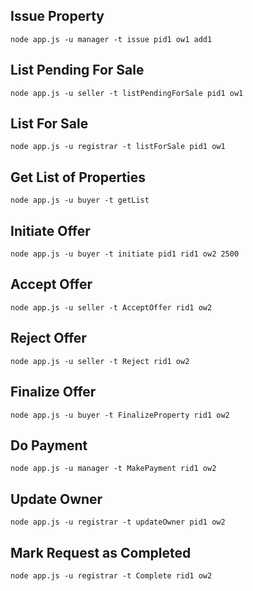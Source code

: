 ## Issue Property
```
node app.js -u manager -t issue pid1 ow1 add1
```

## List Pending For Sale
```
node app.js -u seller -t listPendingForSale pid1 ow1
```

## List For Sale
```
node app.js -u registrar -t listForSale pid1 ow1
```

## Get List of Properties
```
node app.js -u buyer -t getList
```

## Initiate Offer
```
node app.js -u buyer -t initiate pid1 rid1 ow2 2500
```

## Accept Offer
```
node app.js -u seller -t AcceptOffer rid1 ow2
```

## Reject Offer
```
node app.js -u seller -t Reject rid1 ow2
```

## Finalize Offer
```
node app.js -u buyer -t FinalizeProperty rid1 ow2
```

## Do Payment
```
node app.js -u manager -t MakePayment rid1 ow2
```

## Update Owner
```
node app.js -u registrar -t updateOwner pid1 ow2
```

## Mark Request as Completed
```
node app.js -u registrar -t Complete rid1 ow2
```


